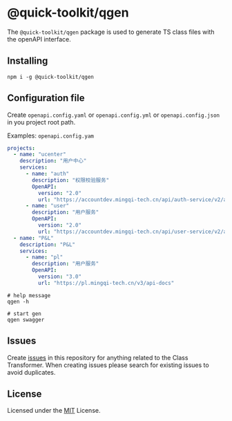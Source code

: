# @quick-toolkit/qgen
The `@quick-toolkit/qgen` package is used to generate TS class files with the openAPI interface.

## Installing

```shell
npm i -g @quick-toolkit/qgen
```

## Configuration file

Create `openapi.config.yaml` or `openapi.config.yml` or `openapi.config.json` in you project root path.

Examples: `openapi.config.yam`
```yaml 
projects:
  - name: "ucenter"
    description: "用户中心"
    services:
      - name: "auth"
        description: "权限校验服务"
        OpenAPI:
          version: "2.0"
          url: "https://accountdev.mingqi-tech.cn/api/auth-service/v2/api-docs"
      - name: "user"
        description: "用户服务"
        OpenAPI:
          version: "2.0"
          url: "https://accountdev.mingqi-tech.cn/api/user-service/v2/api-docs"
  - name: "P&L"
    description: "P&L"
    services:
      - name: "pl"
        description: "用户服务"
        OpenAPI:
          version: "3.0"
          url: "https://pl.mingqi-tech.cn/v3/api-docs"
```


```shell
# help message
qgen -h

# start gen
qgen swagger
```

## Issues
Create [issues](https://github.com/geckoai/ggen/issues) in this repository for anything related to the Class Transformer. When creating issues please search for existing issues to avoid duplicates.


## License
Licensed under the [MIT](https://github.com/geckoai/ggen/blob/master/LICENSE) License.
